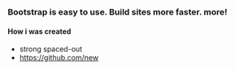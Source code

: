 ### Bootstrap is easy to use. Build sites more faster. more!
#### How i was created
- strong spaced-out
- https://github.com/new
